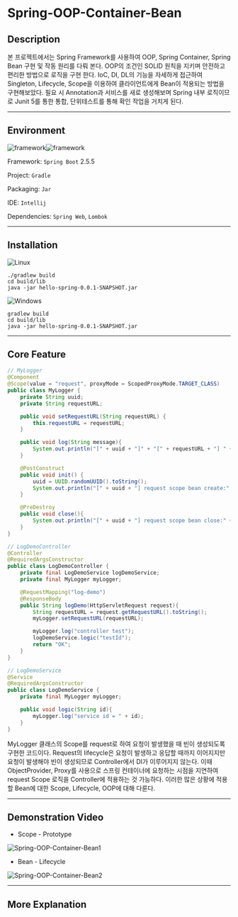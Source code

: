 # Spring-OOP-Container-Bean




## Description

본 프로젝트에서는 Spring Framework를 사용하여 OOP, Spring Container, Spring Bean 구현 및 작동 원리를 다뤄 본다. OOP의 조건인 SOLID 원칙을 지키며 안전하고 편리한 방법으로 로직을 구현 한다. IoC, DI, DL의 기능을 자세하게 접근하여 Singleton, Lifecycle, Scope을 이용하여 클라이언트에게 Bean이 적용되는 방법을 구현해보았다. 필요 시 Annotation과 서비스를 새로 생성해보며 Spring 내부 로직이므로 Junit 5를 통한 통합, 단위테스트를 통해 확인 작업을 거치게 된다.



------



## Environment

<img alt="framework" src ="https://img.shields.io/badge/Framework-SpringBoot-green"/><img alt="framework" src ="https://img.shields.io/badge/Language-java-b07219"/>

Framework: `Spring Boot` 2.5.5

Project: `Gradle`

Packaging: `Jar`

IDE: `Intellij`

Dependencies: `Spring Web`, `Lombok`



------



## Installation



![Linux](https://img.shields.io/badge/Linux-FCC624?style=for-the-badge&logo=linux&logoColor=black) 

```
./gradlew build
cd build/lib
java -jar hello-spring-0.0.1-SNAPSHOT.jar
```



![Windows](https://img.shields.io/badge/Windows-0078D6?style=for-the-badge&logo=windows&logoColor=white) 

```
gradlew build
cd build/lib
java -jar hello-spring-0.0.1-SNAPSHOT.jar
```



------



## Core Feature

```java
// MyLogger
@Component
@Scope(value = "request", proxyMode = ScopedProxyMode.TARGET_CLASS)
public class MyLogger {
    private String uuid;
    private String requestURL;

    public void setRequestURL(String requestURL) {
        this.requestURL = requestURL;
    }

    public void log(String message){
        System.out.println("[" + uuid + "]" + "[" + requestURL + "] " + message);
    }

    @PostConstruct
    public void init() {
        uuid = UUID.randomUUID().toString();
        System.out.println("[" + uuid + "] request scope bean create:" + this);
    }

    @PreDestroy
    public void close(){
        System.out.println("[" + uuid + "] request scope bean close:" + this);
    }
}
```

```java
// LogDemoController
@Controller
@RequiredArgsConstructor
public class LogDemoController {
    private final LogDemoService logDemoService;
    private final MyLogger myLogger;

    @RequestMapping("log-demo")
    @ResponseBody
    public String logDemo(HttpServletRequest request){
        String requestURL = request.getRequestURL().toString();
        myLogger.setRequestURL(requestURL);

        myLogger.log("controller test");
        logDemoService.logic("testId");
        return "OK";
    }
}
```

```java
// LogDemoService
@Service
@RequiredArgsConstructor
public class LogDemoService {
	private final MyLogger myLogger;

    public void logic(String id){
        myLogger.log("service id = " + id);
    }
}
```

MyLogger 클래스의 Scope를 request로 하여 요청이 발생했을 때 빈이 생성되도록 구현한 코드이다. Request의 lifecycle은 요청이 발생하고 응답할 때까지 이어지지만 요청이 발생해야 빈이 생성되므로 Controller에서 DI가 이루어지지 않는다. 이때 ObjectProvider, Proxy를 사용으로 스프링 컨테이너에 요청하는 시점을 지연하여 request Scope 로직을 Controller에 적용하는 것 가능하다. 이러한 많은 상황에 적용할 Bean에 대한 Scope, Lifecycle, OOP에 대해 다룬다.



------



## Demonstration Video



- Scope - Prototype

![Spring-OOP-Container-Bean1](/home/mwkang/Downloads/Spring-OOP-Container-Bean1.gif)



- Bean - Lifecycle

![Spring-OOP-Container-Bean2](/home/mwkang/Downloads/Spring-OOP-Container-Bean2.gif)



------



## More Explanation
